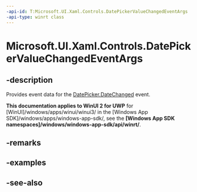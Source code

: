 ```yaml
---
-api-id: T:Microsoft.UI.Xaml.Controls.DatePickerValueChangedEventArgs
-api-type: winrt class
---
```


<!-- Class syntax.
public class DatePickerValueChangedEventArgs : Windows.UI.Xaml.Controls.IDatePickerValueChangedEventArgs
-->

# Microsoft.UI.Xaml.Controls.DatePickerValueChangedEventArgs

## -description
Provides event data for the [DatePicker.DateChanged](datepicker_datechanged.md) event.

**This documentation applies to WinUI 2 for UWP** for [WinUI]/windows/apps/winui/winui3/ in the [Windows App SDK]/windows/apps/windows-app-sdk/, see the **[Windows App SDK namespaces]/windows/windows-app-sdk/api/winrt/**.

## -remarks

## -examples

## -see-also
